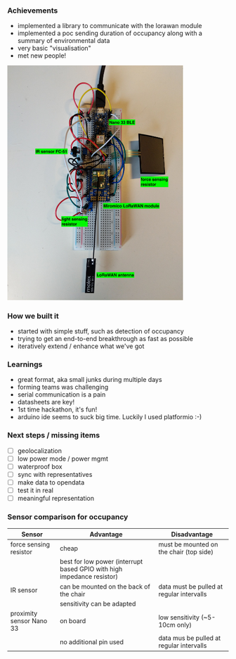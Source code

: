 ### Achievements
- implemented a library to communicate with the lorawan module
- implemented a poc sending duration of occupancy along with a summary of environmental data
- very basic "visualisation"
- met new people!

<img src="media/result.jpg" width="400" />

### How we built it
- started with simple stuff, such as detection of occupancy
- trying to get an end-to-end breakthrough as fast as possible
- iteratively extend / enhance what we've got

### Learnings
- great format, aka small junks during multiple days
- forming teams was challenging
- serial communication is a pain
- datasheets are key!
- 1st time hackathon, it's fun!
- arduino ide seems to suck big time. Luckily I used platformio :-)

### Next steps / missing items
- [ ] geolocalization
- [ ] low power mode / power mgmt
- [ ] waterproof box
- [ ] sync with representatives
- [ ] make data to opendata
- [ ] test it in real
- [ ] meaningful representation

### Sensor comparison for occupancy

| Sensor                   | Advantage                                                              | Disadvantage                              |
| ------                   | ---------                                                              | ------------                              |
| force sensing resistor   | cheap                                                                  | must be mounted on the chair (top side)   |
|                          | best for low power (interrupt based GPIO with high impedance resistor) |                                           |
| IR sensor                | can be mounted on the back of the chair                                | data must be pulled at regular intervalls |
|                          | sensitivity can be adapted                                             |                                           |
| proximity sensor Nano 33 | on board                                                               | low sensitivity (~5-10cm only)            |
|                          | no additional pin used                                                 | data mus be pulled at regular intervalls  |
